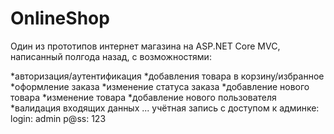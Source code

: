 # OnlineShop
Один из прототипов интернет магазина на ASP.NET Core MVC, написанный полгода назад, с возможностями:

*авторизация/аутентификация
*добавления товара в корзину/избранное
*оформление заказа
*изменение статуса заказа
*добавление нового товара
*изменение товара
*добавление нового пользователя
*валидация входящих данных
...
учётная запись с доступом к админке: 
login: admin 
p@ss: 123
